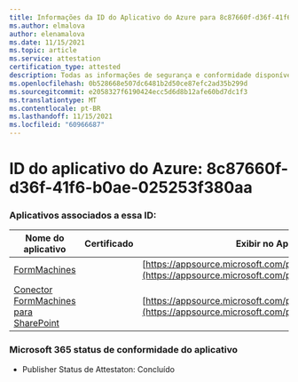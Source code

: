 ```yaml
---
title: Informações da ID do Aplicativo do Azure para 8c87660f-d36f-41f6-b0ae-025253f380aa
ms.author: elmalova
author: elenamalova
ms.date: 11/15/2021
ms.topic: article
ms.service: attestation
certification_type: attested
description: Todas as informações de segurança e conformidade disponíveis para 8c87660f-d36f-41f6-b0ae-025253f380aa.
ms.openlocfilehash: 0b528668e507dc6481b2d50ce87efc2ad35b299d
ms.sourcegitcommit: e2058327f6190424ecc5d6d8b12afe60bd7dc1f3
ms.translationtype: MT
ms.contentlocale: pt-BR
ms.lasthandoff: 11/15/2021
ms.locfileid: "60966687"
---
```

# <a name="azure-app-id-8c87660f-d36f-41f6-b0ae-025253f380aa"></a>ID do aplicativo do Azure: 8c87660f-d36f-41f6-b0ae-025253f380aa


### <a name="apps-associated-with-this-id"></a>Aplicativos associados a essa ID:
| **Nome do aplicativo** | **Certificado** | **Exibir no AppSource** |
|--------------|---------------|-----------------------|
| [FormMachines](https://docs.microsoft.com/microsoft-365-app-certification/forward/WA200001217) |  | [https://appsource.microsoft.com/product/office/WA200001217](https://appsource.microsoft.com/product/office/WA200001217) |
| [Conector FormMachines para SharePoint](https://docs.microsoft.com/microsoft-365-app-certification/forward/WA200000357) |  | [https://appsource.microsoft.com/product/office/WA200000357](https://appsource.microsoft.com/product/office/WA200000357) |

### <a name="microsoft-365-app-compliance-status"></a>Microsoft 365 status de conformidade do aplicativo
- Publisher Status de Attestaton: Concluído

